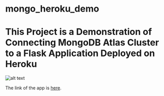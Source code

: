 # mongo_heroku_demo

# This Project is a Demonstration of Connecting MongoDB Atlas Cluster to a Flask Application Deployed on Heroku

![alt text](https://github.com/kevinclee26/mongo_heroku_demo/blob/main/example.png?raw=true)

The link of the app is [here](https://mongo-heroku-demo.herokuapp.com).